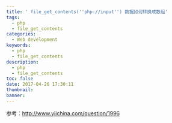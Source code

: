 ```yaml
---
title: ' file_get_contents(''php://input'') 数据如何转换成数组'
tags:
  - php
  - file_get_contents
categories:
  - Web development
keywords:
  - php
  - file_get_contents
description:
  - php
  - file_get_contents
toc: false
date: 2017-04-26 17:30:11
thumbnail:
banner:
---
```

参考：http://www.yiichina.com/question/1996